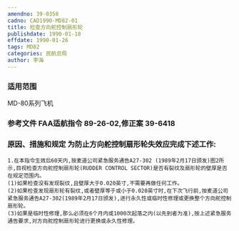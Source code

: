 ```yaml
---
amendno: 39-0358
cadno: CAD1990-MD82-01
title: 检查方向舵控制扇形轮
publishdate: 1990-01-18
effdate: 1990-01-26
tags: MD82
categories: 民航总局
author: 李海
---
```


### 适用范围 
MD-80系列飞机

<!--more-->
### 参考文件    FAA适航指令 89-26-02,修正案 39-6418

### 原因、措施和规定 为防止方向舵控制扇形轮失效应完成下述工作: 
    1.在本指令生效后60天内,按麦道公司紧急服务通告A27-302 (1989年2月17日颁发)图2所示,目视检查方向舵控制扇形轮(RUDDER CONTROL SECTOR)是否有裂纹及扇形轮的壁厚是否在规定范围内。 
    (1)如果检查没有发现裂纹,且壁厚大于0.020英寸,不需要再做任何工作。 
    (2)如果检查发现扇形轮有裂纹,或者壁厚等于或小于0.020英寸时,在下次飞行前,按麦道公司紧急服务通告A27-302(1989年2月17日颁发),进行永久性或临时性修理或更换整个方向舵控制扇形轮。 
    (3)如果是临时性修理,那么必须在6个月内或1000次起落之内(以先到者为准),按上述紧急服务通告要求,对方向舵控制扇形轮进行更换或永久性修理。

  

